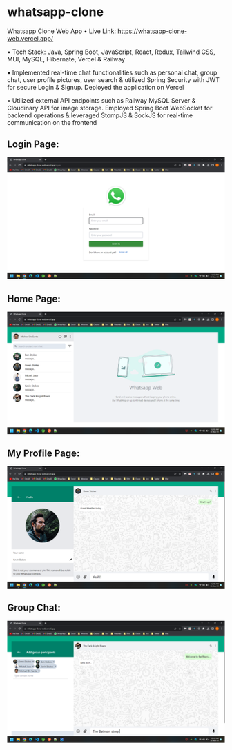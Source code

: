 # whatsapp-clone

Whatsapp Clone Web App • Live Link: https://whatsapp-clone-web.vercel.app/

• Tech Stack: Java, Spring Boot, JavaScript, React, Redux, Tailwind CSS, MUI, MySQL, Hibernate, Vercel & Railway

• Implemented real-time chat functionalities such as personal chat, group chat, user profile pictures, user search & utilized Spring Security with JWT for secure Login & Signup. Deployed the application on Vercel

• Utilized external API endpoints such as Railway MySQL Server & Cloudinary API for image storage. Employed Spring Boot WebSocket for backend operations & leveraged StompJS & SockJS for real-time communication on the frontend


## Login Page:

![Alt text](https://github.com/bbazwalt/whatsapp-clone/blob/main/screenshots/login-page.png)

## Home Page:

![Alt text](https://github.com/bbazwalt/whatsapp-clone/blob/main/screenshots/home-page.png)

## My Profile Page:

![Alt text](https://github.com/bbazwalt/whatsapp-clone/blob/main/screenshots/my-profile-page.png)

## Group Chat:

![Alt text](https://github.com/bbazwalt/whatsapp-clone/blob/main/screenshots/group-chat.png)
